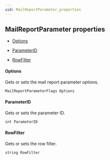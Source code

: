 ```yaml
---
uid: MailReportParameter_properties
---
```


## MailReportParameter properties

- [Options](#options)

- [ParameterID](#parameterid)

- [RowFilter](#rowfilter)

#### Options

Gets or sets the mail report parameter options.

```txt
MailReportParameterFlags Options
```

#### ParameterID

Gets or sets the parameter ID.

```txt
int ParameterID
```

#### RowFilter

Gets or sets the row filter.

```txt
string RowFilter
```
